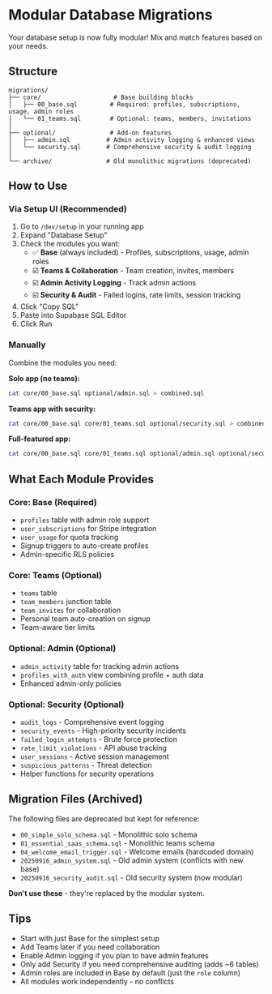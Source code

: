 # Modular Database Migrations

Your database setup is now fully modular! Mix and match features based on your needs.

## Structure

```
migrations/
├── core/                    # Base building blocks
│   ├── 00_base.sql         # Required: profiles, subscriptions, usage, admin roles
│   └── 01_teams.sql        # Optional: teams, members, invitations
│
├── optional/               # Add-on features
│   ├── admin.sql          # Admin activity logging & enhanced views
│   └── security.sql       # Comprehensive security & audit logging
│
└── archive/               # Old monolithic migrations (deprecated)
```

## How to Use

### Via Setup UI (Recommended)

1. Go to `/dev/setup` in your running app
2. Expand "Database Setup"
3. Check the modules you want:
   - ✅ **Base** (always included) - Profiles, subscriptions, usage, admin roles
   - ☑️ **Teams & Collaboration** - Team creation, invites, members
   - ☑️ **Admin Activity Logging** - Track admin actions
   - ☑️ **Security & Audit** - Failed logins, rate limits, session tracking
4. Click "Copy SQL"
5. Paste into Supabase SQL Editor
6. Click Run

### Manually

Combine the modules you need:

**Solo app (no teams):**
```bash
cat core/00_base.sql optional/admin.sql > combined.sql
```

**Teams app with security:**
```bash
cat core/00_base.sql core/01_teams.sql optional/security.sql > combined.sql
```

**Full-featured app:**
```bash
cat core/00_base.sql core/01_teams.sql optional/admin.sql optional/security.sql > combined.sql
```

## What Each Module Provides

### Core: Base (Required)
- `profiles` table with admin role support
- `user_subscriptions` for Stripe integration
- `user_usage` for quota tracking
- Signup triggers to auto-create profiles
- Admin-specific RLS policies

### Core: Teams (Optional)
- `teams` table
- `team_members` junction table
- `team_invites` for collaboration
- Personal team auto-creation on signup
- Team-aware tier limits

### Optional: Admin (Optional)
- `admin_activity` table for tracking admin actions
- `profiles_with_auth` view combining profile + auth data
- Enhanced admin-only policies

### Optional: Security (Optional)
- `audit_logs` - Comprehensive event logging
- `security_events` - High-priority security incidents
- `failed_login_attempts` - Brute force protection
- `rate_limit_violations` - API abuse tracking
- `user_sessions` - Active session management
- `suspicious_patterns` - Threat detection
- Helper functions for security operations

## Migration Files (Archived)

The following files are deprecated but kept for reference:
- `00_simple_solo_schema.sql` - Monolithic solo schema
- `01_essential_saas_schema.sql` - Monolithic teams schema
- `04_welcome_email_trigger.sql` - Welcome emails (hardcoded domain)
- `20250916_admin_system.sql` - Old admin system (conflicts with new base)
- `20250916_security_audit.sql` - Old security system (now modular)

**Don't use these** - they're replaced by the modular system.

## Tips

- Start with just Base for the simplest setup
- Add Teams later if you need collaboration
- Enable Admin logging if you plan to have admin features
- Only add Security if you need comprehensive auditing (adds ~6 tables)
- Admin roles are included in Base by default (just the `role` column)
- All modules work independently - no conflicts
